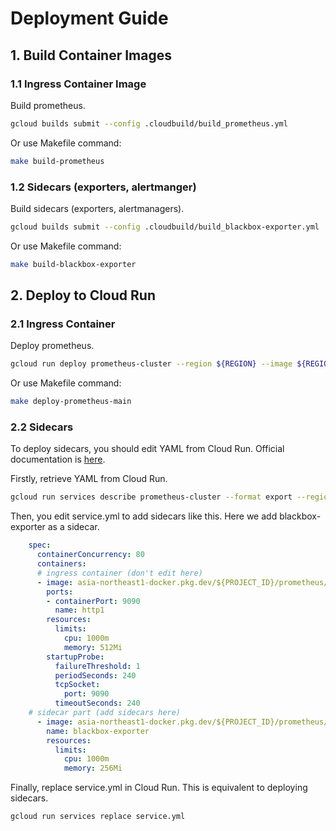 # Deployment Guide

## 1. Build Container Images

### 1.1 Ingress Container Image

Build prometheus.

```bash
gcloud builds submit --config .cloudbuild/build_prometheus.yml
```
Or use Makefile command:

```bash
make build-prometheus
```

### 1.2 Sidecars (exporters, alertmanger)

Build sidecars (exporters, alertmanagers).

```bash
gcloud builds submit --config .cloudbuild/build_blackbox-exporter.yml
```
Or use Makefile command:

```bash
make build-blackbox-exporter
```


## 2. Deploy to Cloud Run

### 2.1 Ingress Container

Deploy prometheus.

```bash
gcloud run deploy prometheus-cluster --region ${REGION} --image ${REGION}-docker.pkg.dev/${PROJECT_ID}/prometheus/prometheus:latest
```
Or use Makefile command:

```bash
make deploy-prometheus-main
```

### 2.2 Sidecars

To deploy sidecars, you should edit YAML from Cloud Run.
Official documentation is [here](https://cloud.google.com/run/docs/deploying?hl=ja#sidecars).


Firstly, retrieve YAML from Cloud Run.

```bash
gcloud run services describe prometheus-cluster --format export --region ${REGION} > service.yml
```
Then, you edit service.yml to add sidecars like this. Here we add blackbox-exporter as a sidecar.

```yaml
    spec:
      containerConcurrency: 80
      containers:
      # ingress container (don't edit here)
      - image: asia-northeast1-docker.pkg.dev/${PROJECT_ID}/prometheus/prometheus:latest
        ports:
        - containerPort: 9090
          name: http1
        resources:
          limits:
            cpu: 1000m
            memory: 512Mi
        startupProbe:
          failureThreshold: 1
          periodSeconds: 240
          tcpSocket:
            port: 9090
          timeoutSeconds: 240
    # sidecar part (add sidecars here)
      - image: asia-northeast1-docker.pkg.dev/${PROJECT_ID}/prometheus/blackbox-exporter:latest
        name: blackbox-exporter
        resources:
          limits:
            cpu: 1000m
            memory: 256Mi
```

Finally, replace service.yml in Cloud Run. This is equivalent to deploying sidecars.

```bash
gcloud run services replace service.yml
```
